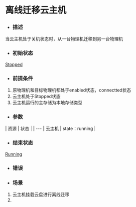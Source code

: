 # 离线迁移云主机

* ### 描述

 当云主机处于关机状态时，从一台物理机迁移到另一台物理机

* ### 初始状态

 [Stopped](/Unit/VM/status.md)

* ### 前提条件

 1. 原物理机和目标物理机都处于enabled状态，connectted状态
 2. 云主机处于Stopped状态
 3. 云主机运行的主存储为本地存储类型

* ### 参数

 | 资源 | 状态 |
 | ---
 | 云主机 | state：running | 

* ### 结束状态

 [Running](/Unit/VM/status.md)

* ### 错误

* ### 场景

 1. 云主机挂载云盘进行离线迁移
 2. 
